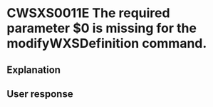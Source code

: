 # CWSXS0011E The required parameter $0 is missing for the modifyWXSDefinition command.

## Explanation

## User response